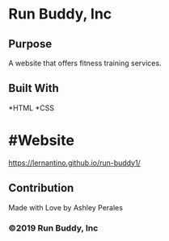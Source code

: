 # Run Buddy, Inc

## Purpose
A website that offers fitness training services.

## Built With
*HTML
*CSS

# #Website
https://lernantino.github.io/run-buddy1/

## Contribution
Made with Love by Ashley Perales

### ©️2019 Run Buddy, Inc 
